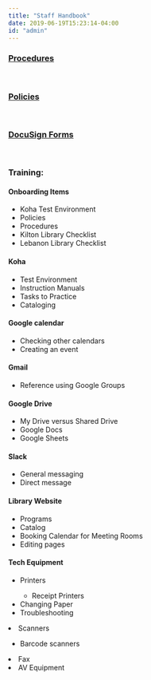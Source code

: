 ```yaml
---
title: "Staff Handbook"
date: 2019-06-19T15:23:14-04:00
id: "admin"
---
```


<h3><a href="https://drive.google.com/drive/u/0/folders/0AIt1Dx5FdaxSUk9PVA" target="_blank">Procedures</a></h3><br>


<h3><a href="https://github.com/leblibrary/Policies" target="_blank">Policies</a></h3><br>


<h3><a href="https://app.docusign.com/templates?view=shared" target="_blank">DocuSign Forms</a></h3><br>

<h3>Training:</h3>
<div class="main">
  <h4 id="onboarding">Onboarding Items</h4>
  <ul>
    <li>Koha Test Environment</li>
    <li>Policies</li>
    <li>Procedures</li>
    <li>Kilton Library Checklist</li>
    <li>Lebanon Library Checklist</li>
  </ul>

  <h4>Koha</h4>
  <ul>
    <li>Test Environment</li>
    <li>Instruction Manuals</li>
    <li>Tasks to Practice</li>
    <li>Cataloging</li>
    </ul>

  <h4>Google calendar</h4>
  <ul>
    <li>Checking other calendars</li>
    <li>Creating an event</li>
    </ul>

  <h4>Gmail</h4>
  <ul>
    <li>Reference using Google Groups</li>
      </ul>

  <h4>Google Drive</h4>
  <ul>
    <li>My Drive versus Shared Drive</li>
    <li>Google Docs</li>
    <li>Google Sheets</li>
  </ul>

  <h4 id="slack">Slack</h4>
  <ul>
    <li>General messaging</li>
    <li>Direct message</li>
    </ul>

  <h4>Library Website</h4>
  <ul>
    <li>Programs</li>
    <li>Catalog</li>
    <li>Booking Calendar for Meeting Rooms</li>
    <li>Editing pages</li>
    </ul>

  <h4 id="tech">Tech Equipment</h4>
  <ul>
    <li>Printers</li>
    <ul>  
      <li>Receipt Printers</li>
    </ul>
    <li>Changing Paper</li>
    <li>Troubleshooting</li>
  </ul>
    </ul>
    <li>Scanners</li>
    <ul>
      <li>Barcode scanners</li>
    </ul>
    <li>Fax</li>
    <li>AV Equipment</li>
  </ul>
</div>
